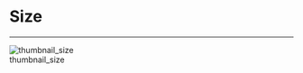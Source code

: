 
# Size

---

  
![thumbnail_size](https://studio-assets.supernova.io/design-systems/27883/a16ac514-2855-456c-955a-6f754e677db6.png)  
thumbnail_size  

